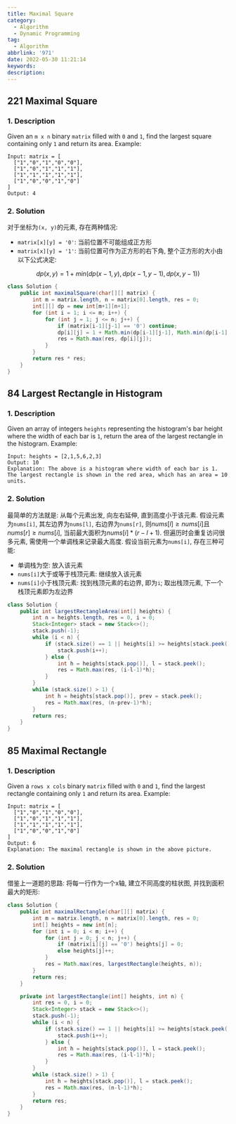 ```yaml
---
title: Maximal Square
category:
  - Algorithm
  - Dynamic Programming
tag:
  - Algorithm
abbrlink: '971'
date: 2022-05-30 11:21:14
keywords:
description:
---
```


## 221 Maximal Square
### 1. Description
Given an `m x n` binary `matrix` filled with `0` and `1`, find the largest square containing only `1` and return its area.
Example:
```
Input: matrix = [
  ["1","0","1","0","0"],
  ["1","0","1","1","1"],
  ["1","1","1","1","1"],
  ["1","0","0","1","0"]
]
Output: 4
```

### 2. Solution
对于坐标为`(x, y)`的元素, 存在两种情况:
* `matrix[x][y] = '0'`: 当前位置不可能组成正方形
* `matrix[x][y] = '1'`: 当前位置可作为正方形的右下角, 整个正方形的大小由以下公式决定:

$$
dp(x,y) = 1 + min(dp(x−1,y), dp(x−1,y−1), dp(x,y−1))
$$

```java
class Solution {
    public int maximalSquare(char[][] matrix) {
        int m = matrix.length, n = matrix[0].length, res = 0;
        int[][] dp = new int[m+1][n+1];
        for (int i = 1; i <= m; i++) {
            for (int j = 1; j <= n; j++) {
                if (matrix[i-1][j-1] == '0') continue;
                dp[i][j] = 1 + Math.min(dp[i-1][j-1], Math.min(dp[i-1][j], dp[i][j-1]));
                res = Math.max(res, dp[i][j]);
            }
        }
        return res * res;
    }
}
```


## 84 Largest Rectangle in Histogram
### 1. Description
Given an array of integers `heights` representing the histogram's bar height where the width of each bar is `1`, return the area of the largest rectangle in the histogram.
Example:
```
Input: heights = [2,1,5,6,2,3]
Output: 10
Explanation: The above is a histogram where width of each bar is 1.
The largest rectangle is shown in the red area, which has an area = 10 units.
```

### 2. Solution
最简单的方法就是: 从每个元素出发, 向左右延伸, 直到高度小于该元素. 假设元素为`nums[i]`, 其左边界为`nums[l]`, 右边界为`nums[r]`, 则$nums[l] \geq nums[i]$且$nums[r] \geq nums[i]$, 当前最大面积为$nums[i]*(r-l+1)$. 但遍历时会重复访问很多元素, 需使用一个单调栈来记录最大高度.
假设当前元素为`nums[i]`, 存在三种可能:
* 单调栈为空: 放入该元素
* `nums[i]`大于或等于栈顶元素: 继续放入该元素
* `nums[i]`小于栈顶元素: 找到栈顶元素的右边界, 即为`i`; 取出栈顶元素, 下一个栈顶元素即为左边界

```java
class Solution {
    public int largestRectangleArea(int[] heights) {
        int n = heights.length, res = 0, i = 0;
        Stack<Integer> stack = new Stack<>();
        stack.push(-1);
        while (i < n) {
            if (stack.size() == 1 || heights[i] >= heights[stack.peek()]) {
                stack.push(i++);
            } else {
                int h = heights[stack.pop()], l = stack.peek();
                res = Math.max(res, (i-l-1)*h);
            }
        }
        while (stack.size() > 1) {
            int h = heights[stack.pop()], prev = stack.peek();
            res = Math.max(res, (n-prev-1)*h);
        }
        return res;
    }
}
```


## 85 Maximal Rectangle
### 1. Description
Given a `rows x cols` binary `matrix` filled with `0` and `1`, find the largest rectangle containing only `1` and return its area.
Example:
```
Input: matrix = [
  ["1","0","1","0","0"],
  ["1","0","1","1","1"],
  ["1","1","1","1","1"],
  ["1","0","0","1","0"]
]
Output: 6
Explanation: The maximal rectangle is shown in the above picture.
```

### 2. Solution
借鉴上一道题的思路: 将每一行作为一个x轴, 建立不同高度的柱状图, 并找到面积最大的矩形:
```java
class Solution {
    public int maximalRectangle(char[][] matrix) {
        int m = matrix.length, n = matrix[0].length, res = 0;
        int[] heights = new int[n];
        for (int i = 0; i < m; i++) {
            for (int j = 0; j < n; j++) {
                if (matrix[i][j] == '0') heights[j] = 0;
                else heights[j]++;
            }
            res = Math.max(res, largestRectangle(heights, n));
        }
        return res;
    }

    private int largestRectangle(int[] heights, int n) {
        int res = 0, i = 0;
        Stack<Integer> stack = new Stack<>();
        stack.push(-1);
        while (i < n) {
            if (stack.size() == 1 || heights[i] >= heights[stack.peek()]) {
                stack.push(i++);
            } else {
                int h = heights[stack.pop()], l = stack.peek();
                res = Math.max(res, (i-l-1)*h);
            }
        }
        while (stack.size() > 1) {
            int h = heights[stack.pop()], l = stack.peek();
            res = Math.max(res, (n-l-1)*h);
        }
        return res;
    }
}
```

